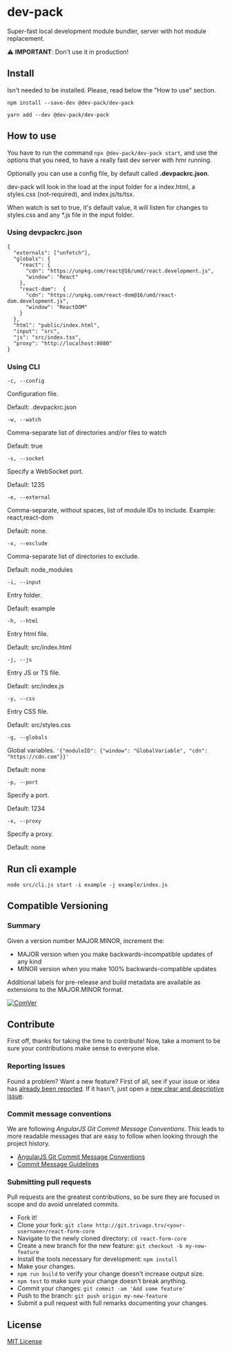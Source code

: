 # dev-pack

Super-fast local development module bundler, server with hot module replacement.

⚠️ **IMPORTANT**: Don't use it in production!

## Install

Isn't needed to be installed. Please, read below the "How to use" section.

`npm install --save-dev @dev-pack/dev-pack`

`yarn add --dev @dev-pack/dev-pack`

## How to use

You have to run the command `npx @dev-pack/dev-pack start`, and use the options that you need, to have a really fast dev server with hmr running.

Optionally you can use a config file, by default called **.devpackrc.json**.

dev-pack will look in the load at the input folder for a index.html, a styles.css (not-required), and index.js/ts/tsx.

When watch is set to true, it's default value, it will listen for changes to styles.css and any *.js file in the input folder.

### Using devpackrc.json

```
{
  "externals": ["unfetch"],
  "globals": {
    "react": {
      "cdn": "https://unpkg.com/react@16/umd/react.development.js",
      "window": "React"
    },
    "react-dom":  {
      "cdn": "https://unpkg.com/react-dom@16/umd/react-dom.development.js",
      "window": "ReactDOM"
    }
  },
  "html": "public/index.html",
  "input": "src",
  "js": "src/index.tsx",
  "proxy": "http://localhost:8080"
}
```

### Using CLI

`-c, --config`

Configuration file.

Default: .devpackrc.json

`-w, --watch`

Comma-separate list of directories and/or files to watch

Default: true

`-s, --socket`

Specify a WebSocket port.

Default: 1235

`-e, --external`

Comma-separate, without spaces, list of module IDs to include. Example: react,react-dom
 
Default: none.

`-x, --exclude`

Comma-separate list of directories to exclude. 

Default: node_modules

`-i, --input`

Entry folder.

Default: example

`-h, --html`

Entry html file.

Default: src/index.html

`-j, --js`

Entry JS or TS file.

Default: src/index.js

`-y, --css`

Entry CSS file.

Default: src/styles.css

`-g, --globals`

Global variables. `'{"moduleID": {"window": "GlobalVariable", "cdn": "https://cdn.com"}}'`

Default: none

`-p, --port`

Specify a port.

Default: 1234

`-x, --proxy`

Specify a proxy.

Default: none

## Run cli example

`node src/cli.js start -i example -j example/index.js`

## Compatible Versioning

### Summary

Given a version number MAJOR.MINOR, increment the:

- MAJOR version when you make backwards-incompatible updates of any kind
- MINOR version when you make 100% backwards-compatible updates

Additional labels for pre-release and build metadata are available as extensions to the MAJOR.MINOR format.

[![ComVer](https://img.shields.io/badge/ComVer-compliant-brightgreen.svg)](https://github.com/staltz/comver)

## Contribute

First off, thanks for taking the time to contribute!
Now, take a moment to be sure your contributions make sense to everyone else.

### Reporting Issues

Found a problem? Want a new feature? First of all, see if your issue or idea has [already been reported](../../issues).
If it hasn't, just open a [new clear and descriptive issue](../../issues/new).

### Commit message conventions

We are following *AngularJS Git Commit Message Conventions*. This leads to more readable messages that are easy to follow when looking through the project history.

- [AngularJS Git Commit Message Conventions](https://docs.google.com/document/d/1QrDFcIiPjSLDn3EL15IJygNPiHORgU1_OOAqWjiDU5Y/edit#heading=h.uyo6cb12dt6w)
- [Commit Message Guidelines](https://github.com/angular/angular/blob/master/CONTRIBUTING.md#commit)

### Submitting pull requests

Pull requests are the greatest contributions, so be sure they are focused in scope and do avoid unrelated commits.

-   Fork it!
-   Clone your fork: `git clone http://git.trivago.trv/<your-username>/react-form-core`
-   Navigate to the newly cloned directory: `cd react-form-core`
-   Create a new branch for the new feature: `git checkout -b my-new-feature`
-   Install the tools necessary for development: `npm install`
-   Make your changes.
-   `npm run build` to verify your change doesn't increase output size.
-   `npm test` to make sure your change doesn't break anything.
-   Commit your changes: `git commit -am 'Add some feature'`
-   Push to the branch: `git push origin my-new-feature`
-   Submit a pull request with full remarks documenting your changes.

## License

[MIT License](https://github.com/gc-victor/dev-pack/blob/master/LICENSE.md)